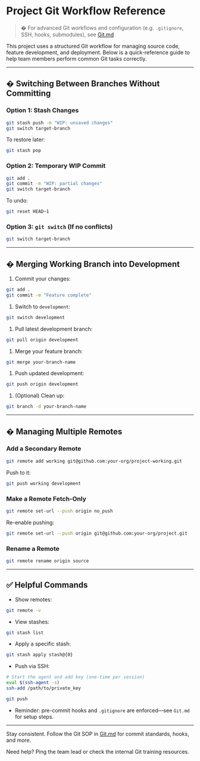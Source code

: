 # Project Git Workflow Reference

> � For advanced Git workflows and configuration (e.g. `.gitignore`, SSH,
> hooks, submodules), see [Git.md](./Git.md)

This project uses a structured Git workflow for managing source code, feature
development, and deployment. Below is a quick-reference guide to help team
members perform common Git tasks correctly.

---

## � Switching Between Branches Without Committing

### Option 1: Stash Changes

```bash
git stash push -m "WIP: unsaved changes"
git switch target-branch
```

To restore later:

```bash
git stash pop
```

### Option 2: Temporary WIP Commit

```bash
git add .
git commit -m "WIP: partial changes"
git switch target-branch
```

To undo:

```bash
git reset HEAD~1
```

### Option 3: `git switch` (If no conflicts)

```bash
git switch target-branch
```

---

## � Merging Working Branch into Development

1. Commit your changes:

```bash
git add .
git commit -m "Feature complete"
```

1. Switch to `development`:

```bash
git switch development
```

1. Pull latest development branch:

```bash
git pull origin development
```

1. Merge your feature branch:

```bash
git merge your-branch-name
```

1. Push updated development:

```bash
git push origin development
```

1. (Optional) Clean up:

```bash
git branch -d your-branch-name
```

---

## � Managing Multiple Remotes

### Add a Secondary Remote

```bash
git remote add working git@github.com:your-org/project-working.git
```

Push to it:

```bash
git push working development
```

### Make a Remote Fetch-Only

```bash
git remote set-url --push origin no_push
```

Re-enable pushing:

```bash
git remote set-url --push origin git@github.com:your-org/project.git
```

### Rename a Remote

```bash
git remote rename origin source
```

---

## ✅ Helpful Commands

- Show remotes:

```bash
git remote -v
```

- View stashes:

```bash
git stash list
```

- Apply a specific stash:

```bash
git stash apply stash@{0}
```

- Push via SSH:

```bash
# Start the agent and add key (one-time per session)
eval $(ssh-agent -s)
ssh-add /path/to/private_key

git push
```

- Reminder: pre-commit hooks and `.gitignore` are enforced—see `Git.md` for setup steps.

---

Stay consistent. Follow the Git SOP in [Git.md](./Git.md) for commit standards, hooks, and more.

Need help? Ping the team lead or check the internal Git training resources.
